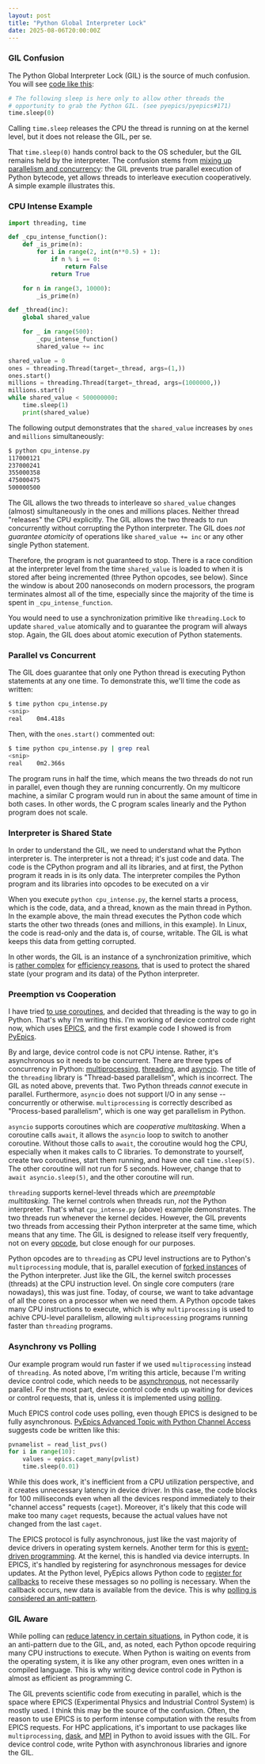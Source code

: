 ```yaml
---
layout: post
title: "Python Global Interpreter Lock"
date: 2025-08-06T20:00:00Z
---
```


### GIL Confusion

The Python Global Interpreter Lock (GIL) is the source of much
confusion. You will see
[code like this](https://github.com/pyepics/pyepics/blob/4a4caebd92b75ee21c774cfc33c05ae77f4d1f97/epics/ca.py#L260):

```py
# The following sleep is here only to allow other threads the
# opportunity to grab the Python GIL. (see pyepics/pyepics#171)
time.sleep(0)
```

Calling `time.sleep` releases the CPU the thread is running on at the
kernel level, but it does not release the GIL, per se.

That `time.sleep(0)` hands control back to the OS scheduler, but the
GIL remains held by the interpreter. The confusion stems from
[mixing up parallelism and concurrency](https://www.robnagler.com/2025/03/01/Coroutines.html#cooperative-vs-preemptive-multitasking):
the GIL prevents true parallel execution of Python bytecode, yet
allows threads to interleave execution cooperatively. A simple example
illustrates this.

### CPU Intense Example

```py
import threading, time

def _cpu_intense_function():
    def _is_prime(n):
        for i in range(2, int(n**0.5) + 1):
            if n % i == 0:
                return False
            return True

    for n in range(3, 10000):
        _is_prime(n)

def _thread(inc):
    global shared_value

    for _ in range(500):
        _cpu_intense_function()
        shared_value += inc

shared_value = 0
ones = threading.Thread(target=_thread, args=(1,))
ones.start()
millions = threading.Thread(target=_thread, args=(1000000,))
millions.start()
while shared_value < 500000000:
    time.sleep(1)
    print(shared_value)
```

The following output demonstrates that the `shared_value` increases by
`ones` and `millions` simultaneously:

```sh
$ python cpu_intense.py
117000121
237000241
355000358
475000475
500000500
```

The GIL allows the two threads to interleave so `shared_value` changes
(almost) simultaneously in the ones and millions places. Neither
thread "releases" the CPU explicitly. The GIL allows the two threads
to run concurrently without corrupting the Python interpreter. The
GIL does *not guarantee atomicity* of operations like `shared_value
+= inc` or any other single Python statement.

Therefore, the program is not guaranteed to stop. There is a race
condition at the interpreter level from the time `shared_value` is
loaded to when it is stored after being incremented (three Python
opcodes, see below). Since the window is about 200 nanoseconds on
modern processors, the program terminates almost all of the time,
especially since the majority of the time is spent in
`_cpu_intense_function`.

You would need to use a synchronization primitive like
`threading.Lock` to update `shared_value` atomically and to guarantee
the program will always stop. Again, the GIL does about atomic
execution of Python statements.

### Parallel vs Concurrent

The GIL does guarantee that only one Python thread is executing Python
statements at any one time. To demonstrate this, we'll time the code
as written:

```sh
$ time python cpu_intense.py
<snip>
real    0m4.418s
```

Then, with the `ones.start()` commented out:

```sh
$ time python cpu_intense.py | grep real
<snip>
real    0m2.366s
```

The program runs in half the time, which means the two threads do not
run in parallel, even though they are running concurrently. On my
multicore machine, a similar C program would run in about the same
amount of time in both cases. In other words, the C program scales
linearly and the Python program does not scale.

### Interpreter is Shared State

In order to understand the GIL, we need to understand what the Python
interpreter is. The interpreter is not a thread; it's just code and
data. The code is the CPython program and all its libraries, and at
first, the Python program it reads in is its only data. The
interpreter compiles the Python program and its libraries into
opcodes to be executed on a vir

When you execute `python cpu_intense.py`, the kernel starts a process,
which is the code, data, and a thread, known as the main thread in
Python. In the example above, the main thread executes the Python code
which starts the other two threads (ones and millions, in this
example). In Linux, the code is read-only and the data is, of course,
writable. The GIL is what keeps this data from getting corrupted.

In other words, the GIL is an instance of a synchronization primitive,
which is
[rather complex](https://github.com/python/cpython/blob/main/Python/ceval_gil.c)
for
[efficiency reasons](https://github.com/zpoint/CPython-Internals/blob/master/Interpreter/gil/gil.md),
that is used to protect the shared state (your program and its data)
of the Python interpreter.

### Preemption vs Cooperation

I have tried
[to use coroutines](https://www.robnagler.com/2025/03/01/Coroutines.html),
and decided that threading is the way to go in Python. That's why I'm
writing this. I'm working of device control code right now, which uses
[EPICS](https://docs.epics-controls.org), and the first example code I
showed is from [PyEpics](https://pyepics.github.io).

By and large, device control code is not CPU intense. Rather, it's
asynchronous so it needs to be concurrent. There are three types of
concurrency in Python:
[multiprocessing](https://docs.python.org/3/library/multiprocessing.html),
[threading](https://docs.python.org/3/library/threading.html), and
[asyncio](https://docs.python.org/3/library/asyncio.html). The title
of the `threading` library is "Thread-based parallelism", which is
incorrect. The GIL as noted above, prevents that. Two Python threads
*cannot* execute in parallel. Furthermore, `asyncio` does not support
I/O in any sense -- concurrently or otherwise. `multiprocessing` is
correctly described as "Process-based parallelism", which is one way
get parallelism in Python.

`asyncio` supports coroutines which are *cooperative multitasking*. When
a coroutine calls `await`, it allows the `asyncio` loop to switch
to another coroutine. Without those calls to `await`, the coroutine
would hog the CPU, especially when it makes calls to C libraries. To
demonstrate to yourself, create two coroutines, start them running,
and have one call `time.sleep(5)`. The other coroutine will not run
for 5 seconds. However, change that to `await asyncio.sleep(5)`, and
the other coroutine will run.

`threading` supports kernel-level threads which are *preemptable
multitasking*. The kernel controls when threads run, *not* the Python
interpreter. That's what `cpu_intense.py` (above) example
demonstrates. The two threads run whenever the kernel
decides. However, the GIL prevents two threads from accessing their
Python interpreter at the same time, which means that any time. The
GIL is designed to release itself very frequently, not on every
[opcode](https://github.com/python/cpython/blob/main/Lib/opcode.py),
but close enough for our purposes.

Python opcodes are to `threading` as CPU level instructions are to
Python's `multiprocessing` module, that is, parallel execution of
[forked instances](https://en.wikipedia.org/wiki/Fork_(system_call))
of the Python interpreter. Just like the GIL, the kernel switch
processes (threads) at the CPU instruction level. On single core
computers (rare nowadays), this was just fine. Today, of course, we
want to take advantage of all the cores on a processor when we need
them. A Python opcode takes many CPU instructions to execute, which is
why `multiprocessing` is used to achive CPU-level parallelism,
allowing `multiprocessing` programs running faster than `threading`
programs.

### Asynchrony vs Polling

Our example program would run faster if we used `multiprocessing`
instead of `threading`. As noted above, I'm writing this article,
because I'm writing device control code, which needs to be
[asynchronous](https://en.wikipedia.org/wiki/Asynchrony_(computer_programming)),
not necessarily parallel. For the most part, device control code ends
up waiting for devices or control requests, that is, unless it is
implemented using
[polling](https://en.wikipedia.org/wiki/Polling_(computer_science)).

Much EPICS control code uses polling, even though EPICS is designed to
be fully asynchronous.
[PyEpics Advanced Topic with Python Channel Access](https://pyepics.github.io/pyepics/advanced.html)
suggests code be written like this:

```py
pvnamelist = read_list_pvs()
for i in range(10):
    values = epics.caget_many(pvlist)
    time.sleep(0.01)
```

While this does work, it's inefficient from a CPU utilization
perspective, and it creates unnecessary latency in device driver. In
this case, the code blocks for 100 milliseconds even when all the
devices respond immediately to their "channel access" requests
(`caget`). Moreover, it's likely that this code will make too many
`caget` requests, because the actual values have not changed from the
last `caget`.

The EPICS protocol is fully asynchronous, just like the vast majority
of device drivers in operating system kernels. Another term for this
is
[event-driven programming](https://en.wikipedia.org/wiki/Event-driven_programming). At
the kernel, this is handled via device interrupts. In EPICS, it's
handled by registering for asynchronous messages for device
updates. At the Python level, PyEpics allows Python code to
[register for callbacks](https://pyepics.github.io/pyepics/pv.html#pv.add_callback)
to receive these messages so no polling is necessary. When the
callback occurs, new data is available from the device. This is why
[polling is considered an anti-pattern](https://en.wikipedia.org/wiki/Busy_waiting).

### GIL Aware

While polling can
[reduce latency in certain situations](https://events.static.linuxfound.org/sites/events/files/slides/lemoal-nvme-polling-vault-2017-final_0.pdf),
in Python code, it is an anti-pattern due to the GIL, and, as noted,
each Python opcode requiring many CPU instructions to execute. When
Python is waiting on events from the operating system, it is like any
other program, even ones written in a compiled language. This is why
writing device control code in Python is almost as efficient as
programming C.

The GIL prevents scientific code from executing in parallel, which is
the space where EPICS (Experimental Physics and Industrial Control
System) is mostly used. I think this may be the source of the
confusion. Often, the reason to use EPICS is to perform intense
computation with the results from EPICS requests. For HPC
applications, it's important to use packages like `multiprocessing`,
[dask](https://www.dask.org), and
[MPI](https://www.mpi-forum.org/docs/) in Python to avoid issues with
the GIL. For device control code, write Python with asynchronous
libraries and ignore the GIL.
